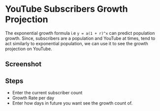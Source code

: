 # YouTube Subscribers Growth Projection

The exponential growth formula i.e `y = a(1 + r)^x` can predict population growth. Since, subscribers are a population and YouTube at times, tend to act similarly to exponential population, we can use it to see the growth projection on YouTube.

## Screenshot
[](subs.png)

## Steps
- Enter the current subscriber count
- Growth Rate per day
- Enter how days in future you want see the growth count of.
